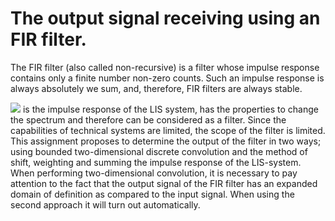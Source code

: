 # The output signal receiving using an FIR filter.
  The FIR filter (also called non-recursive) is a filter whose impulse response contains only a finite number non-zero counts. Such an impulse response is always absolutely we sum, and, therefore, FIR filters are always stable.
  
  ![](https://latex.codecogs.com/svg.latex?h(n_{1},&space;n_{2})) is the impulse response of the LIS system, has the properties to change the spectrum and therefore can be considered as a filter. Since the capabilities of technical systems are limited, the scope of the filter is limited. This assignment proposes to determine the output of the filter in two ways; using bounded two-dimensional discrete convolution and the method of shift, weighting and summing the impulse response of the LIS-system. When performing two-dimensional convolution, it is necessary to pay attention to the fact that the output signal of the FIR filter has an expanded domain of definition as compared to the input signal. When using the second approach it will turn out automatically.
